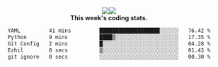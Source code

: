 <div align="center" style="display: flex; justify-content: center; align-items: center; height: auto;">
  <div style="display: flex; align-items: center;">
    <img src="https://github-readme-streak-stats.herokuapp.com/?user=innerviewer&theme=black-ice&hide_border=true&stroke=0000&background=0D1117&ring=0080FF&fire=0080FF&currStreakLabel=0080FF" style="height: auto;" />
  </div>
  <div>
    <img src="https://github-readme-stats-one-bice.vercel.app/api/top-langs/?username=innerviewer&role=OWNER,ORGANIZATION_MEMBER,COLLABORATOR&show_icons=true&count_private=true&hide_border=true&title_color=0080FF&icon_color=ffffff&text_color=c9d1d9&bg_color=0d1117" style="height: auto;" />
  </div>
</div>


<div align="center"><b>This week's coding stats.</b>
<!--START_SECTION:waka-->

```txt
YAML         41 mins         ███████████████████░░░░░░   76.42 %
Python       9 mins          ████▒░░░░░░░░░░░░░░░░░░░░   17.35 %
Git Config   2 mins          █░░░░░░░░░░░░░░░░░░░░░░░░   04.28 %
Ezhil        0 secs          ▒░░░░░░░░░░░░░░░░░░░░░░░░   01.43 %
git ignore   0 secs          ░░░░░░░░░░░░░░░░░░░░░░░░░   00.30 %
```

<!--END_SECTION:waka-->
</div>
